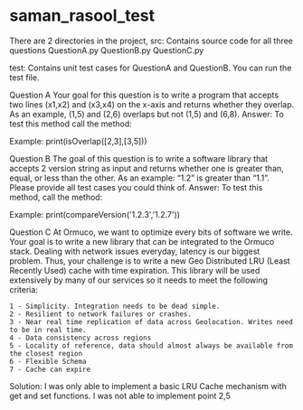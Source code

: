 # saman_rasool_test
There are 2 directories in the project,
src: Contains source code for all three questions
  QuestionA.py
  QuestionB.py
  QuestionC.py
  
test: Contains unit test cases for QuestionA and QuestionB. You can run the test file. 




Question A
Your goal for this question is to write a program that accepts two lines (x1,x2) and (x3,x4) on the x-axis and returns whether they overlap. As an example, (1,5) and (2,6) overlaps but not (1,5) and (6,8).
Answer: To test this method call the method:
 
 Example:  print(isOverlap([2,3],[3,5]))


Question B
The goal of this question is to write a software library that accepts 2 version string as input and returns whether one is greater than, equal, or less than the other. As an example: “1.2” is greater than “1.1”. Please provide all test cases you could think of.
Answer: To test this method, call the method:
 
 Example:  print(compareVersion('1.2.3','1.2.7'))

Question C
At Ormuco, we want to optimize every bits of software we write. Your goal is to write a new library that can be integrated to the Ormuco stack. Dealing with network issues everyday, latency is our biggest problem. Thus, your challenge is to write a new Geo Distributed LRU (Least Recently Used) cache with time expiration. This library will be used extensively by many of our services so it needs to meet the following criteria:

    1 - Simplicity. Integration needs to be dead simple.
    2 - Resilient to network failures or crashes.
    3 - Near real time replication of data across Geolocation. Writes need to be in real time.
    4 - Data consistency across regions
    5 - Locality of reference, data should almost always be available from the closest region
    6 - Flexible Schema
    7 - Cache can expire 
    
  Solution: I was only able to implement a basic LRU Cache mechanism with get and set functions. 
  I was not able to implement point 2,5
